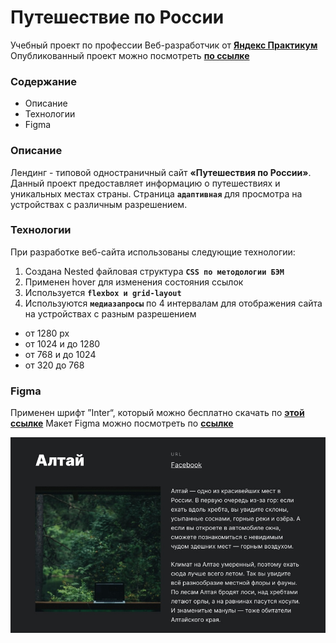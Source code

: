 # Путешествие по России 
Учебный проект по профессии Веб-разработчик от **[Яндекс Практикум](https://praktikum.yandex.ru/web)**
Опубликованный проект можно посмотреть **[по ссылке](https://yuliaiv-iv.github.io/russian-travel)**

### Содержание
* Описание
* Технологии
* Figma

### Описание

Лендинг - типовой одностраничный сайт **«Путешествия по России»**. Данный проект предоставляет информацию о путешествиях и уникальных местах страны. Страница **`адаптивная`** для просмотра на устройствах с различным разрешением.

### Технологии

При разработке веб-сайта использованы следующие технологии:
1.	Создана Nested файловая структура **`CSS по методологии БЭМ`**
2.	Применен hover для изменения состояния ссылок
3.	Используется **`flexbox и grid-layout`**
4.	Используются **`медиазапросы`** по 4 интервалам для отображения сайта на устройствах с разным разрешением
* от 1280 px 
* от 1024 и до 1280 
* от 768 и до 1024 
* от 320 до 768

### Figma

Применен  шрифт ”Inter“, который можно бесплатно скачать по **[этой ссылке](https://rsms.me/inter)**
Макет Figma можно посмотреть по **[ссылке](https://www.figma.com/file/OyRWEjU6wBwRe1hapzQoLx/Sprint-3%3A-Russia-%2F-desktop-%2B-mobile)**

<a href="https://yuliaiv-iv.github.io/russian-travel" target="_blank">
  <img align="center" src="./images/altai-readme.jpg" alt="Алтай" />
</a>
